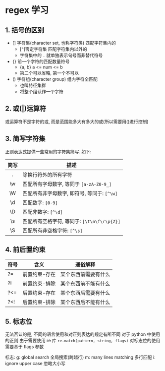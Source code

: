 <!--
 * @Author: your name
 * @Date: 2020-02-13 18:36:13
 * @LastEditTime: 2020-04-11 12:18:12
 * @LastEditors: Please set LastEditors
 * @Description: In User Settings Edit
 * @FilePath: \git_study\regex_study\regex_sudy.md
 -->

# regex 学习

## 1. 括号的区别

* [] 字符集(character set, 也称字符类) 匹配字符集内的
  * [^]否定字符集 匹配字符集内以外的
  * 字符集中的 `.` 就单独表示句号而非替代符号
* {} 前一个字符的匹配数量符号
  * {a, b} a <= num <= b
  * 第二个可以省略, 第一个不可以
* () 字符组(character group) 组内字符全匹配
  * 也叫特征集群
  * 将整个组认作一个字符

## 2. 或(|)运算符

或运算符不是字符的或, 而是范围能多大有多大的或(所以需要用()进行控制)

## 3. 简写字符集

正则表达式提供一些常用的字符集简写. 如下:

| 简写  | 描述                                        |
| :---: | ------------------------------------------- |
|   .   | 除换行符外的所有字符                        |
|  \w   | 匹配所有字母数字, 等同于 `[a-zA-Z0-9_]`     |
|  \W   | 匹配所有非字母数字, 即符号, 等同于: `[^\w]` |
|  \d   | 匹配数字: `[0-9]`                           |
|  \D   | 匹配非数字: `[^\d]`                         |
|  \s   | 匹配所有空格字符, 等同于: `[\t\n\f\r\p{Z}]` |
|  \S   | 匹配所有非空格字符: `[^\s]`                 |

## 4. 前后置约束

| 符号 | 含义          | 通俗解释             |
| ---- | ------------- | -------------------- |
| ?=   | 前置约束-存在 | 某个东西前需要有什么 |
| ?!   | 前置约束-排除 | 某个东西前不能有什么 |
| ?<=  | 后置约束-存在 | 某个东西后需要有什么 |
| ?<!  | 后置约束-排除 | 某个东西后不能有什么 |

## 5. 标志位

无法否认的是, 不同的语言使用和对正则表达的规定有所不同
对于 python 中使用的正则
由于需要使用 re 库
`re.match(pattern, string, flags)`
对标志位的使用需要基于 flags 参数

标志:
g: global search 全局搜索(跨越行)
m: many lines matching 多行匹配
i: ignore upper case 忽略大小写
